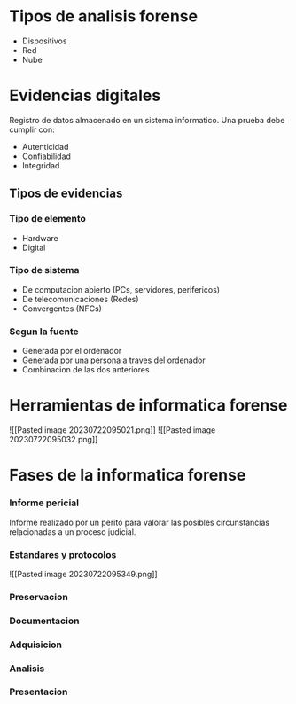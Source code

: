 # Tipos de analisis forense
- Dispositivos
- Red
- Nube
# Evidencias digitales
Registro de datos almacenado en un sistema informatico.
Una prueba debe cumplir con:
- Autenticidad
- Confiabilidad 
- Integridad
## Tipos de evidencias
### Tipo de elemento
- Hardware
- Digital
### Tipo de sistema
- De computacion abierto (PCs, servidores, perifericos)
- De telecomunicaciones (Redes)
- Convergentes (NFCs)
### Segun la fuente
- Generada por el ordenador
- Generada por una persona a traves del ordenador
- Combinacion de las dos anteriores
# Herramientas de informatica forense
![[Pasted image 20230722095021.png]]
![[Pasted image 20230722095032.png]]
# Fases de la informatica forense
### Informe pericial
Informe realizado por un perito para valorar las posibles circunstancias relacionadas a un proceso judicial.
### Estandares y protocolos
![[Pasted image 20230722095349.png]]
### Preservacion
### Documentacion
### Adquisicion
### Analisis
### Presentacion

